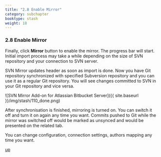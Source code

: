 ```yaml
---
title: "2.8 Enable Mirror"
category: subchapter
booktype: stash
weight: 18
---
```


###  2.8 Enable Mirror

Finally, click **Mirror** button to enable the mirror.
The progress bar will start. Initial import process may take a while depending on the size of SVN repository and your connection to SVN server.

SVN Mirror updates header as soon as import is done. Now you have Git repository synchronized with specified Subversion repository and you can use it as a regular Git repository. You will see changes committed to SVN in your Git repository and vice versa.

![SVN Mirror Add-on for Atlassian Bitbucket Server]({{ site.baseurl }}/img/stash/110_done.png)

After synchronisation is finished, mirroring is turned on. You can switch it off and turn it on again any time you want. Commits pushed to Git while the mirror was switched off would be marked as unsynced and would be presented on the related tab.

You can change configuration, connection settings, authors mapping any time you want.

[up](#up)




